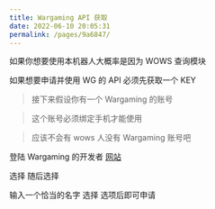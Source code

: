 ```yaml
---
title: Wargaming API 获取
date: 2022-06-10 20:05:31
permalink: /pages/9a6847/
---
```


如果你想要使用本机器人大概率是因为 WOWS 查询模块

如果想要申请并使用 WG 的 API 必须先获取一个 KEY

> 接下来假设你有一个 Wargaming 的账号

> 这个账号必须绑定手机才能使用

> 应该不会有 wows 人没有 Wargaming 账号吧

登陆 Wargaming 的开发者 [网站](https://developers.wargaming.net/applications/)

选择 <Badge text="MY APPLICATIONS" type="warning" vertical="middle"/> 随后选择 <Badge text="+ ADD NEW APPLICATION" type="warning" vertical="middle"/>

输入一个恰当的名字 选择 <Badge text="Mobile" type="warning" vertical="middle"/> 选项后即可申请